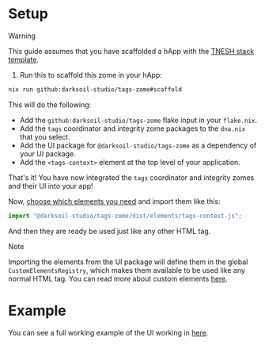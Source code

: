 # Setup

> [!WARNING]
> This guide assumes that you have scaffolded a hApp with the [TNESH stack template](https://darksoil.studio/tnesh-stack).

1. Run this to scaffold this zome in your hApp:

```bash
nix run github:darksoil-studio/tags-zome#scaffold
```

This will do the following:
  - Add the `github:darksoil-studio/tags-zome` flake input in your `flake.nix`.
  - Add the `tags` coordinator and integrity zome packages to the `dna.nix` that you select.
  - Add the UI package for `@darksoil-studio/tags-zome` as a dependency of your UI package.
  - Add the `<tags-context>` element at the top level of your application.

That's it! You have now integrated the `tags` coordinator and integrity zomes and their UI into your app!

Now, [choose which elements you need](/elements/tags-for-tagged.md) and import them like this:

```js
import "@darksoil-studio/tags-zome/dist/elements/tags-context.js";
```

And then they are ready be used just like any other HTML tag. 

> [!NOTE]
> Importing the elements from the UI package will define them in the global `CustomElementsRegistry`, which makes them available to be used like any normal HTML tag. You can read more about custom elements [here](https://darksoil.studio/tnesh-stack/guides/custom-elements).

# Example

You can see a full working example of the UI working in [here](https://github.com/darksoil-studio/tags-zome/blob/main/ui/demo/index.html).

